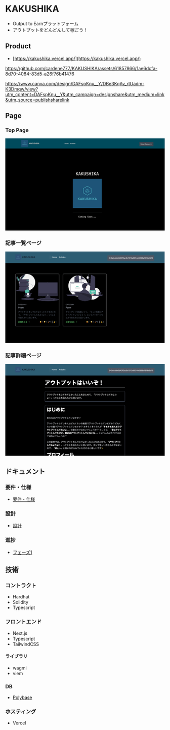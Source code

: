 # KAKUSHIKA

- Output to Earnプラットフォーム
- アウトプットをどんどんして稼ごう！

## Product

- [https://kakushika.vercel.app/](https://kakushika.vercel.app/)

https://github.com/cardene777/KAKUSHIKA/assets/61857866/1ae6dcfa-8d70-4084-83d5-a26f76b41476

https://www.canva.com/design/DAFspKnu__Y/DBe3KqAv_rtUadm-K3Dmqw/view?utm_content=DAFspKnu__Y&utm_campaign=designshare&utm_medium=link&utm_source=publishsharelink

## Page

### Top Page

![home.png](./assets/home.png)

### 記事一覧ページ

![articles.png](./assets/articles.png)

### 記事詳細ページ

![article.png](./assets/article.png)

## ドキュメント

### 要件・仕様

- [要件・仕様](./docs/specifications.md)

### 設計

- [設計](./docs/design.md)

### 進捗

- [フェーズ1](./docs/phase.md)

## 技術

### コントラクト

- Hardhat
- Solidity
- Typescript

### フロントエンド

- Next.js
- Typescript
- TailwindCSS

#### ライブラリ

- wagmi
- viem

### DB

- [Polybase](https://polybase.xyz/)

### ホスティング

- Vercel
